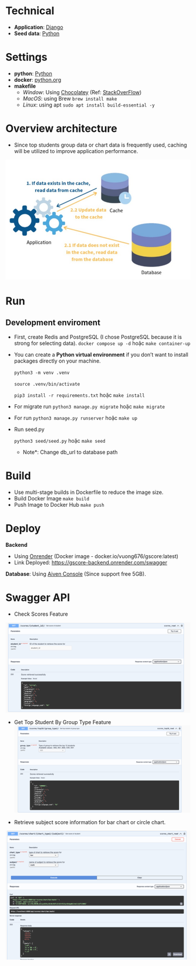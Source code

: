 # Technical

- **Application**: [Django](https://www.djangoproject.com/)
- **Seed data**: [Python](https://www.python.org/)

# Settings

- **python**: [Python](https://www.python.org/)
- **docker**: [python.org](https://www.docker.com/products/docker-desktop/)
- **makefile**
  - _Window_: Using [Chocolatey](https://chocolatey.org/install) (Ref: [StackOverFlow](https://stackoverflow.com/questions/32127524/how-to-install-and-use-make-in-windows))
  - _MacOS_: using Brew `brew install make`
  - _Linux_: using apt `sudo apt install build-essential -y`

# Overview architecture

- Since top students group data or chart data is frequently used, caching will be utilized to improve application performance.

![Your Code Work](./screenshots/overview_architecture.jpg)

# Run

## Development enviroment

- First, create Redis and PostgreSQL (I chose PostgreSQL because it is strong for selecting data).
  `docker compose up -d` hoặc `make container-up`
- You can create a **Python virtual environment** if you don’t want to
  install packages directly on your machine.

  `python3 -m venv .venv`

  `source .venv/bin/activate`

  `pip3 install -r requirements.txt` hoặc `make install`

- For migrate run `python3 manage.py migrate` hoặc `make migrate`

- For run `python3 manage.py runserver` hoặc `make up`

- Run seed.py

  `python3 seed/seed.py` hoặc `make seed`

  - Note\*: Change db_url to database path

# Build

- Use multi-stage builds in Dockerfile to reduce the image size.
- Build Docker Image
  `make build`
- Push Image to Docker Hub
  `make push`

# Deploy

**Backend**

- Using [Onrender](https://render.com/) (Docker image - docker.io/vuong676/gscore:latest)
- Link Deployed: https://gscore-backend.onrender.com/swagger

**Database**: Using [Aiven Console](https://console.aiven.io/) (Since support free 5GB).

# Swagger API

- Check Scores Feature

![Your Code Work](./screenshots/getScoreByStudentID.jpg)

- Get Top Student By Group Type Feature
  ![Your Code Work](./screenshots/getTop10Api.jpg)

- Retrieve subject score information for bar chart or circle chart.

![Your Code Work](./screenshots/getChartApi.jpg)
